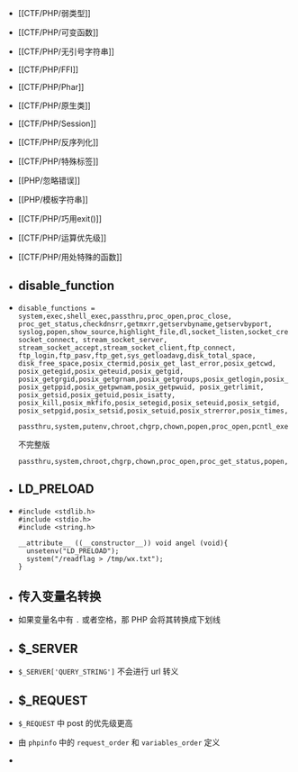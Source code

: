 - [[CTF/PHP/弱类型]]
- [[CTF/PHP/可变函数]]
- [[CTF/PHP/无引号字符串]]
- [[CTF/PHP/FFI]]
- [[CTF/PHP/Phar]]
- [[CTF/PHP/原生类]]
- [[CTF/PHP/Session]]
- [[CTF/PHP/反序列化]]
- [[CTF/PHP/特殊标签]]
- [[PHP/忽略错误]]
- [[PHP/模板字符串]]
- [[CTF/PHP/巧用exit()]]
- [[CTF/PHP/运算优先级]]
- [[CTF/PHP/用处特殊的函数]]
- ## disable_function
- ```
  disable_functions = system,exec,shell_exec,passthru,proc_open,proc_close, proc_get_status,checkdnsrr,getmxrr,getservbyname,getservbyport, syslog,popen,show_source,highlight_file,dl,socket_listen,socket_create,socket_bind,socket_accept, socket_connect, stream_socket_server, stream_socket_accept,stream_socket_client,ftp_connect, ftp_login,ftp_pasv,ftp_get,sys_getloadavg,disk_total_space, disk_free_space,posix_ctermid,posix_get_last_error,posix_getcwd, posix_getegid,posix_geteuid,posix_getgid, posix_getgrgid,posix_getgrnam,posix_getgroups,posix_getlogin,posix_getpgid,posix_getpgrp,posix_getpid, posix_getppid,posix_getpwnam,posix_getpwuid, posix_getrlimit, posix_getsid,posix_getuid,posix_isatty, posix_kill,posix_mkfifo,posix_setegid,posix_seteuid,posix_setgid, posix_setpgid,posix_setsid,posix_setuid,posix_strerror,posix_times,posix_ttyname,posix_uname
  ```
  
  
  ```
  passthru,system,putenv,chroot,chgrp,chown,popen,proc_open,pcntl_exec,ini_alter,ini_restore,dl,openlog,syslog,readlink,symlink,popepassthru,pcntl_alarm,pcntl_fork,pcntl_waitpid,pcntl_wait,pcntl_wifexited,pcntl_wifstopped,pcntl_wifsignaled,pcntl_wifcontinued,pcntl_wexitstatus,pcntl_wtermsig,pcntl_wstopsig,pcntl_signal,pcntl_signal_dispatch,pcntl_get_last_error,pcntl_strerror,pcntl_sigprocmask,pcntl_sigwaitinfo,pcntl_sigtimedwait,pcntl_exec,pcntl_getpriority,pcntl_setpriority,imap_open,apache_setenv
  ```
  
  不完整版
  
  ```
  passthru,system,chroot,chgrp,chown,proc_open,proc_get_status,popen,ini_alter,ini_restore,dl,openlog,syslog,readlink,symlink,popepassthru,putenv
  ```
- ## LD_PRELOAD
- ```
  #include <stdlib.h>
  #include <stdio.h>
  #include <string.h>
  
  __attribute__ ((__constructor__)) void angel (void){
    unsetenv("LD_PRELOAD");
    system("/readflag > /tmp/wx.txt");
  }
  ```
- ## 传入变量名转换
- 如果变量名中有 `.` 或者空格，那 PHP 会将其转换成下划线
- ## $_SERVER
- `$_SERVER['QUERY_STRING']` 不会进行 url 转义
- ## $_REQUEST
- `$_REQUEST` 中 post 的优先级更高
- 由 `phpinfo` 中的 `request_order` 和 `variables_order` 定义
-
